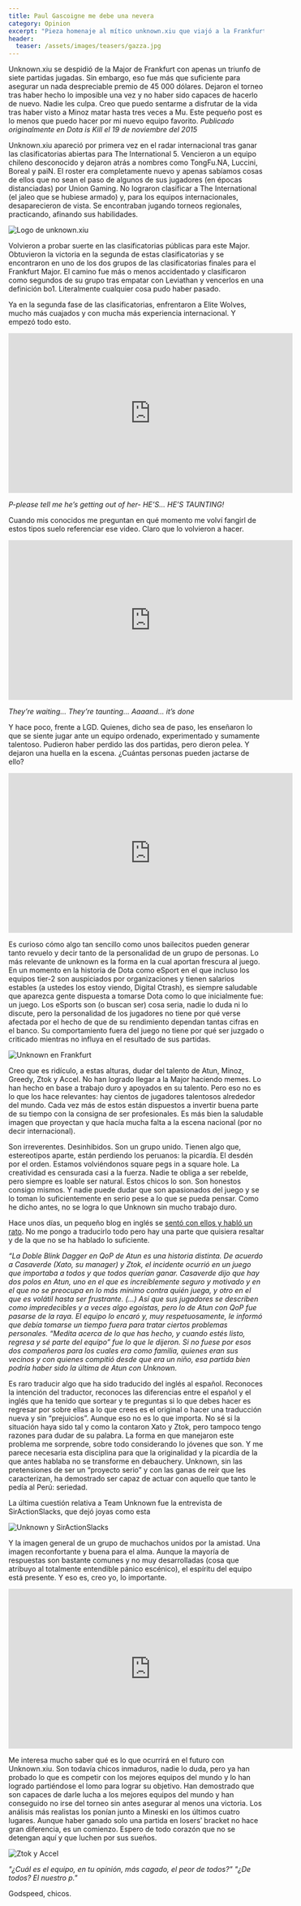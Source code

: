 ```yaml
---
title: Paul Gascoigne me debe una nevera
category: Opinion
excerpt: "Pieza homenaje al mítico unknown.xiu que viajó a la Frankfurt Major en el 2015."
header:
  teaser: /assets/images/teasers/gazza.jpg
---
```


Unknown.xiu se despidió de la Major de Frankfurt con apenas un triunfo de siete partidas jugadas. Sin embargo, eso fue más que suficiente para asegurar un nada despreciable premio de 45 000 dólares. Dejaron el torneo tras haber hecho lo imposible una vez y no haber sido capaces de hacerlo de nuevo. Nadie les culpa. Creo que puedo sentarme a disfrutar de la vida tras haber visto a Minoz matar hasta tres veces a Mu. Este pequeño post es lo menos que puedo hacer por mi nuevo equipo favorito. *Publicado originalmente en Dota is Kill el 19 de noviembre del 2015*

Unknown.xiu apareció por primera vez en el radar internacional tras ganar las clasificatorias abiertas para The International 5. Vencieron a un equipo chileno desconocido y dejaron atrás a nombres como TongFu.NA, Luccini, Boreal y paiN. El roster era completamente nuevo y apenas sabíamos cosas de ellos que no sean el paso de algunos de sus jugadores (en épocas distanciadas) por Union Gaming. No lograron clasificar a The International (el jaleo que se hubiese armado) y, para los equipos internacionales, desaparecieron de vista. Se encontraban jugando torneos regionales, practicando, afinando sus habilidades.

<img src="{{ site.url }}{{ site.baseurl }}/assets/images/posts/unklogo.jpg" alt="Logo de unknown.xiu">

Volvieron a probar suerte en las clasificatorias públicas para este Major. Obtuvieron la victoria en la segunda de estas clasificatorias y se encontraron en uno de los dos grupos de las clasificatorias finales para el Frankfurt Major. El camino fue más o menos accidentado y clasificaron como segundos de su grupo tras empatar con Leviathan y vencerlos en una definición bo1. Literalmente cualquier cosa pudo haber pasado.

Ya en la segunda fase de las clasificatorias, enfrentaron a Elite Wolves, mucho más cuajados y con mucha más experiencia internacional. Y empezó todo esto.

<iframe width="560" height="315" src="https://www.youtube.com/embed/2dBHdQVbC0U" frameborder="0" allow="accelerometer; autoplay; encrypted-media; gyroscope; picture-in-picture" allowfullscreen></iframe>

_P-please tell me he’s getting out of her- HE’S… HE’S TAUNTING!_

Cuando mis conocidos me preguntan en qué momento me volví fangirl de estos tipos suelo referenciar ese video. Claro que lo volvieron a hacer.

<iframe width="560" height="315" src="https://www.youtube.com/embed/WN9zFARmlRA" frameborder="0" allow="accelerometer; autoplay; encrypted-media; gyroscope; picture-in-picture" allowfullscreen></iframe>

_They’re waiting… They’re taunting… Aaaand… it’s done_

Y hace poco, frente a LGD. Quienes, dicho sea de paso, les enseñaron lo que se siente jugar ante un equipo ordenado, experimentado y sumamente talentoso. Pudieron haber perdido las dos partidas, pero dieron pelea. Y dejaron una huella en la escena. ¿Cuántas personas pueden jactarse de ello?

<iframe width="560" height="315" src="https://www.youtube.com/embed/aOZmJ_4k1JY" frameborder="0" allow="accelerometer; autoplay; encrypted-media; gyroscope; picture-in-picture" allowfullscreen></iframe>

Es curioso cómo algo tan sencillo como unos bailecitos pueden generar tanto revuelo y decir tanto de la personalidad de un grupo de personas. Lo más relevante de unknown es la forma en la cual aportan frescura al juego. En un momento en la historia de Dota como eSport en el que incluso los equipos tier-2 son auspiciados por organizaciones y tienen salarios estables (a ustedes los estoy viendo, Digital Ctrash), es siempre saludable que aparezca gente dispuesta a tomarse Dota como lo que inicialmente fue: un juego. Los eSports son (o buscan ser) cosa seria, nadie lo duda ni lo discute, pero la personalidad de los jugadores no tiene por qué verse afectada por el hecho de que de su rendimiento dependan tantas cifras en el banco. Su comportamiento fuera del juego no tiene por qué ser juzgado o criticado mientras no influya en el resultado de sus partidas.

<img src="{{ site.url }}{{ site.baseurl }}/assets/images/posts/unkfrank.jpg" alt="Unknown en Frankfurt">

Creo que es ridículo, a estas alturas, dudar del talento de Atun, Minoz, Greedy, Ztok y Accel. No han logrado llegar a la Major haciendo memes. Lo han hecho en base a trabajo duro y apoyados en su talento. Pero eso no es lo que los hace relevantes: hay cientos de jugadores talentosos alrededor del mundo. Cada vez más de estos están dispuestos a invertir buena parte de su tiempo con la consigna de ser profesionales. Es más bien la saludable imagen que proyectan y que hacía mucha falta a la escena nacional (por no decir internacional).

Son irreverentes. Desinhibidos. Son un grupo unido. Tienen algo que, estereotipos aparte, están perdiendo los peruanos: la picardía. El desdén por el orden. Estamos volviéndonos square pegs in a square hole. La creatividad es censurada casi a la fuerza. Nadie te obliga a ser rebelde, pero siempre es loable ser natural. Estos chicos lo son. Son honestos consigo mismos. Y nadie puede dudar que son apasionados del juego y se lo toman lo suficientemente en serio pese a lo que se pueda pensar. Como he dicho antes, no se logra lo que Unknown sin mucho trabajo duro.

Hace unos días, un pequeño blog en inglés se [sentó con ellos y habló un rato](http://www.26andstupid.com/2015/11/15/knowing-the-unknown-part-1-south-americas-first-dota-major-representative/). No me pongo a traducirlo todo pero hay una parte que quisiera resaltar y de la que no se ha hablado lo suficiente.

_“La Doble Blink Dagger en QoP de Atun es una historia distinta. De acuerdo a Casaverde (Xato, su manager) y Ztok, el incidente ocurrió en un juego que importaba a todos y que todos querían ganar. Casaverde dijo que hay dos polos en Atun, uno en el que es increíblemente seguro y motivado y en el que no se preocupa en lo más mínimo contra quién juega, y otro en el que es volátil hasta ser frustrante. (…) Así que sus jugadores se describen como impredecibles y a veces algo egoístas, pero lo de Atun con QoP fue pasarse de la raya. El equipo lo encaró y, muy respetuosamente, le informó que debía tomarse un tiempo fuera para tratar ciertos problemas personales. “Medita acerca de lo que has hecho, y cuando estés listo, regresa y sé parte del equipo” fue lo que le dijeron. Si no fuese por esos dos compañeros para los cuales era como familia, quienes eran sus vecinos y con quienes compitió desde que era un niño, esa partida bien podría haber sido la última de Atun con Unknown._

Es raro traducir algo que ha sido traducido del inglés al español. Reconoces la intención del traductor, reconoces las diferencias entre el español y el inglés que ha tenido que sortear y te preguntas si lo que debes hacer es regresar por sobre ellas a lo que crees es el original o hacer una traducción nueva y sin “prejuicios”. Aunque eso no es lo que importa. No sé si la situación haya sido tal y como la contaron Xato y Ztok, pero tampoco tengo razones para dudar de su palabra. La forma en que manejaron este problema me sorprende, sobre todo considerando lo jóvenes que son. Y me parece necesaria esta disciplina para que la originalidad y la picardía de la que antes hablaba no se transforme en debauchery. Unknown, sin las pretensiones de ser un “proyecto serio” y con las ganas de reír que les caracterizan, ha demostrado ser capaz de actuar con aquello que tanto le pedía al Perú: seriedad.

La última cuestión relativa a Team Unknown fue la entrevista de SirActionSlacks, que dejó joyas como esta

<img src="{{ site.url }}{{ site.baseurl }}/assets/images/posts/unkslacks.jpg" alt="Unknown y SirActionSlacks">

Y la imagen general de un grupo de muchachos unidos por la amistad. Una imagen reconfortante y buena para el alma. Aunque la mayoría de respuestas son bastante comunes y no muy desarrolladas (cosa que atribuyo al totalmente entendible pánico escénico), el espíritu del equipo está presente. Y eso es, creo yo, lo importante.

<iframe width="560" height="315" src="https://www.youtube.com/embed/Wocwy3wte5w" frameborder="0" allow="accelerometer; autoplay; encrypted-media; gyroscope; picture-in-picture" allowfullscreen></iframe>

Me interesa mucho saber qué es lo que ocurrirá en el futuro con Unknown.xiu. Son todavía chicos inmaduros, nadie lo duda, pero ya han probado lo que es competir con los mejores equipos del mundo y lo han logrado partiéndose el lomo para lograr su objetivo. Han demostrado que son capaces de darle lucha a los mejores equipos del mundo y han conseguido no irse del torneo sin antes asegurar al menos una victoria. Los análisis más realistas los ponían junto a Mineski en los últimos cuatro lugares. Aunque haber ganado solo una partida en losers’ bracket no hace gran diferencia, es un comienzo. Espero de todo corazón que no se detengan aquí y que luchen por sus sueños.

<img src="{{ site.url }}{{ site.baseurl }}/assets/images/posts/ztok.jpg" alt="Ztok y Accel">

_"¿Cuál es el equipo, en tu opinión, más cagado, el peor de todos?"_
_"¿De todos? El nuestro p."_

Godspeed, chicos.